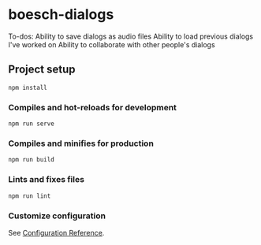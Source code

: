 # boesch-dialogs

To-dos:
Ability to save dialogs as audio files
Ability to load previous dialogs I've worked on
Ability to collaborate with other people's dialogs

## Project setup

```
npm install
```

### Compiles and hot-reloads for development

```
npm run serve
```

### Compiles and minifies for production

```
npm run build
```

### Lints and fixes files

```
npm run lint
```

### Customize configuration

See [Configuration Reference](https://cli.vuejs.org/config/).
